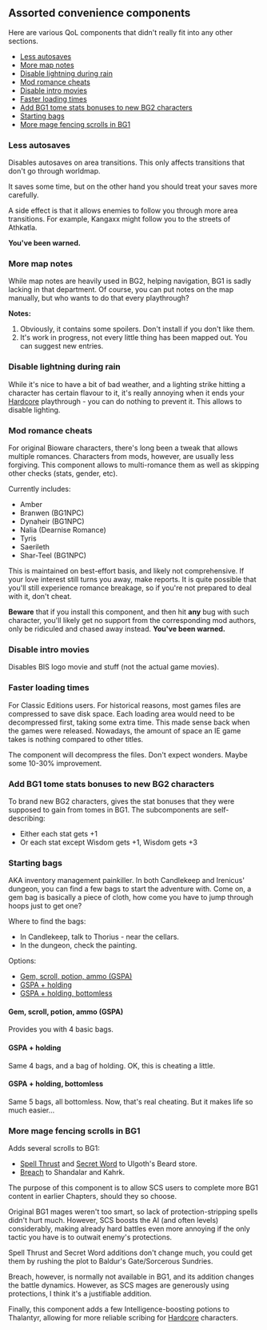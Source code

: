 ## Assorted convenience components

Here are various QoL components that didn't really fit into any other sections.

- [Less autosaves](#less-autosaves)
- [More map notes](#more-map-notes)
- [Disable lightning during rain](#disable-lightning-during-rain)
- [Mod romance cheats](#mod-romance-cheats)
- [Disable intro movies](#disable-intro-movies)
- [Faster loading times](#faster-loading-times)
- [Add BG1 tome stats bonuses to new BG2 characters](#add-bg1-tome-stats-bonuses-to-new-bg2-characters)
- [Starting bags](#starting-bags)
- [More mage fencing scrolls in BG1](#more-mage-fencing-scrolls-in-bg1)

### Less autosaves

Disables autosaves on area transitions. This only affects transitions that don't go through worldmap.

It saves some time, but on the other hand you should treat your saves more carefully.

A side effect is that it allows enemies to follow you through more area transitions. For example, Kangaxx might follow you to the streets of Athkatla.

**You've been warned.**

### More map notes

While map notes are heavily used in BG2, helping navigation, BG1 is sadly lacking in that department. Of course, you can put notes on the map manually, but who wants to do that every playthrough?

**Notes:**

1. Obviously, it contains some spoilers. Don't install if you don't like them.
2. It's work in progress, not every little thing has been mapped out. You can suggest new entries.

### Disable lightning during rain

While it's nice to have a bit of bad weather, and a lighting strike hitting a character has certain flavour to it, it's really annoying when it ends your [Hardcore](https://pihwiki.bgforge.net/) playthrough - you can do nothing to prevent it. This allows to disable lighting.

### Mod romance cheats

For original Bioware characters, there's long been a tweak that allows multiple romances. Characters from mods, however, are usually less forgiving. This component allows to multi-romance them as well as skipping other checks (stats, gender, etc).

Currently includes:

- Amber
- Branwen (BG1NPC)
- Dynaheir (BG1NPC)
- Nalia (Dearnise Romance)
- Tyris
- Saerileth
- Shar-Teel (BG1NPC)

This is maintained on best-effort basis, and likely not comprehensive. If your love interest still turns you away, make reports. It is quite possible that you'll still experience romance breakage, so if you're not prepared to deal with it, don't cheat.

**Beware** that if you install this component, and then hit **any** bug with such character, you'll likely get no support from the corresponding mod authors, only be ridiculed and chased away instead. **You've been warned.**

### Disable intro movies

Disables BIS logo movie and stuff (not the actual game movies).

### Faster loading times

For Classic Editions users. For historical reasons, most games files are compressed to save disk space. Each loading area would need to be decompressed first, taking some extra time. This made sense back when the games were released. Nowadays, the amount of space an IE game takes is nothing compared to other titles.

The component will decompress the files. Don't expect wonders. Maybe some 10-30% improvement.

### Add BG1 tome stats bonuses to new BG2 characters

To brand new BG2 characters, gives the stat bonuses that they were supposed to gain from tomes in BG1. The subcomponents are self-describing:

- Either each stat gets +1
- Or each stat except Wisdom gets +1, Wisdom gets +3

### Starting bags

AKA inventory management painkiller. In both Candlekeep and Irenicus' dungeon, you can find a few bags to start the adventure with. Come on, a gem bag is basically a piece of cloth, how come you have to jump through hoops just to get one?

Where to find the bags:

- In Candlekeep, talk to Thorius - near the cellars.
- In the dungeon, check the painting.

Options:

- [Gem, scroll, potion, ammo (GSPA)](#gem-scroll-potion-ammo-gspa)
- [GSPA + holding](#gspa--holding)
- [GSPA + holding, bottomless](#gspa--holding-bottomless)

#### Gem, scroll, potion, ammo (GSPA)

Provides you with 4 basic bags.

#### GSPA + holding

Same 4 bags, and a bag of holding. OK, this is cheating a little.

#### GSPA + holding, bottomless

Same 5 bags, all bottomless. Now, that's real cheating. But it makes life so much easier...

### More mage fencing scrolls in BG1

Adds several scrolls to BG1:

- [Spell Thrust](https://pihwiki.bgforge.net/Baldur%27s_Gate:_Arcane_Spells_List#Spell_Thrust) and [Secret Word](https://pihwiki.bgforge.net/Baldur%27s_Gate:_Arcane_Spells_List#Secret_Word) to Ulgoth's Beard store.
- [Breach](https://pihwiki.bgforge.net/Baldur%27s_Gate:_Arcane_Spells_List#Breach) to Shandalar and Kahrk.

The purpose of this component is to allow SCS users to complete more BG1 content in earlier Chapters, should they so choose.

Original BG1 mages weren't too smart, so lack of protection-stripping spells didn't hurt much. However, SCS boosts the AI (and often levels) considerably, making already hard battles even more annoying if the only tactic you have is to outwait enemy's protections.

Spell Thrust and Secret Word additions don't change much, you could get them by rushing the plot to Baldur's Gate/Sorcerous Sundries.

Breach, however, is normally not available in BG1, and its addition changes the battle dynamics. However, as SCS mages are generously using protections, I think it's a justifiable addition.

Finally, this component adds a few Intelligence-boosting potions to Thalantyr, allowing for more reliable scribing for [Hardcore](https://pihwiki.bgforge.net/) characters.
